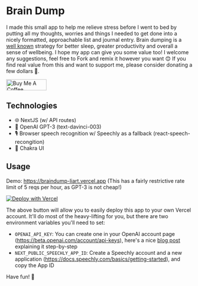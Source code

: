 # Brain Dump
I made this small app to help me relieve stress before I went to bed by putting all my thoughts, worries and things I needed to get done into a nicely formatted, approachable list and journal entry. Brain dumping is a [well known](https://psychcentral.com/health/using-brain-dumping-to-manage-anxiety-and-over-thinking) strategy for better sleep, greater productivity and overall a sense of wellbeing. I hope my app can give you some value too! I welcome any suggestions, feel free to Fork and remix it however you want 😊 If you find real value from this and want to support me, please consider donating a few dollars 💸.

<a href="https://www.buymeacoffee.com/wyattsell" target="_blank"><img src="https://cdn.buymeacoffee.com/buttons/v2/default-yellow.png" alt="Buy Me A Coffee" style="height: 30px !important;width: 109px !important;" ></a>

## Technologies
- 🌐 NextJS (w/ API routes)
- 🤖 OpenAI GPT-3 (text-davinci-003)
- 🎙️ Browser speech recognition w/ Speechly as a fallback (react-speech-recongition)
- 🎨 Chakra UI

## Usage
Demo: https://braindump-liart.vercel.app (This has a fairly restrictive rate limit of 5 reqs per hour, as GPT-3 is not cheap!)

[![Deploy with Vercel](https://vercel.com/button)](https://vercel.com/new/clone?repository-url=https%3A%2F%2Fgithub.com%2Fwyatt%2Fbraindump&env=OPENAI_API_KEY,NEXT_PUBLIC_SPEECHLY_APP_ID&envDescription=Your%20API%20key%20for%20OpenAI%20and%20your%20Speechly%20App%20ID&envLink=https%3A%2F%2Fgithub.com%2Fwyatt%2Fbraindump%2FREADME.md&project-name=braindump&repository-name=braindump&demo-title=Brain%20Dump&demo-description=A%20GPT-3%20powered%20Braimdump%20tool%2C%20to%20help%20relieve%20stress.%20It%20will%20generate%20a%20todo%20list%20and%20a%20helpful%20journal%20entry%20based%20on%20what%20you%20say.&demo-url=https%3A%2F%2Fbraindump.wyattsell.com)

The above button will allow you to easily deploy this app to your own Vercel account. It'll do most of the heavy-lifting for you, but there are two environment variables you'll need to set:
- `OPENAI_API_KEY`: You can create one in your OpenAI account page (https://beta.openai.com/account/api-keys), here's a nice [blog post](https://elephas.app/blog/how-to-create-openai-api-keys-cl5c4f21d281431po7k8fgyol0) explaining it step-by-step
- `NEXT_PUBLIC_SPEECHLY_APP_ID`: Create a Speechly account and a new application (https://docs.speechly.com/basics/getting-started), and copy the App ID

Have fun! 🥳
